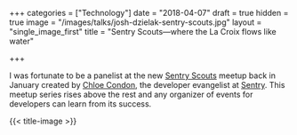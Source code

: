 +++
categories = ["Technology"]
date = "2018-04-07"
draft = true
hidden = true
image = "/images/talks/josh-dzielak-sentry-scouts.jpg"
layout = "single_image_first"
title = "Sentry Scouts—where the La Croix flows like water"

+++

I was fortunate to be a panelist at the new [Sentry Scouts](https://www.meetup.com/Sentry/) meetup back in January created by [Chloe Condon](https://twitter.com/chloecondon), the developer evangelist at [Sentry](https://getsentry.com/). This meetup series rises above the rest and any organizer of events for developers can learn from its success.

{{< title-image >}}
